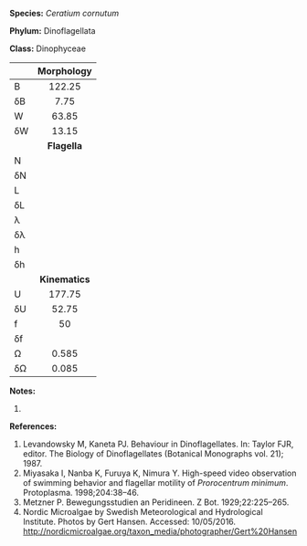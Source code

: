 **Species:** *Ceratium cornutum*

**Phylum:** Dinoflagellata

**Class:** Dinophyceae

|    | **Morphology** |
|:-- | :------------: |
| B  | 122.25 |
| δB | 7.75 |
| W  | 63.85 |
| δW | 13.15 |
|    | **Flagella** |
| N  |  |
| δN |  |
| L  |  |
| δL |  |
| λ  |  |
| δλ |  |
| h  |  |
| δh |  |
|    | **Kinematics** |
| U  | 177.75 |
| δU | 52.75 |
| f  | 50 |
| δf |  |
| Ω  | 0.585 |
| δΩ | 0.085 |

**Notes:**

1.

**References:**

1. Levandowsky M, Kaneta PJ.  Behaviour in Dinoflagellates.  In: Taylor FJR, editor. The Biology of Dinoflagellates (Botanical Monographs vol. 21); 1987.
1. Miyasaka I, Nanba K, Furuya K, Nimura Y.  High-speed video observation of swimming behavior and flagellar motility of *Prorocentrum minimum*.  Protoplasma. 1998;204:38–46.
1. Metzner P.  Bewegungsstudien an Peridineen.  Z Bot. 1929;22:225–265.
1. Nordic Microalgae by Swedish Meteorological and Hydrological Institute. Photos by Gert Hansen. Accessed: 10/05/2016. http://nordicmicroalgae.org/taxon_media/photographer/Gert%20Hansen
